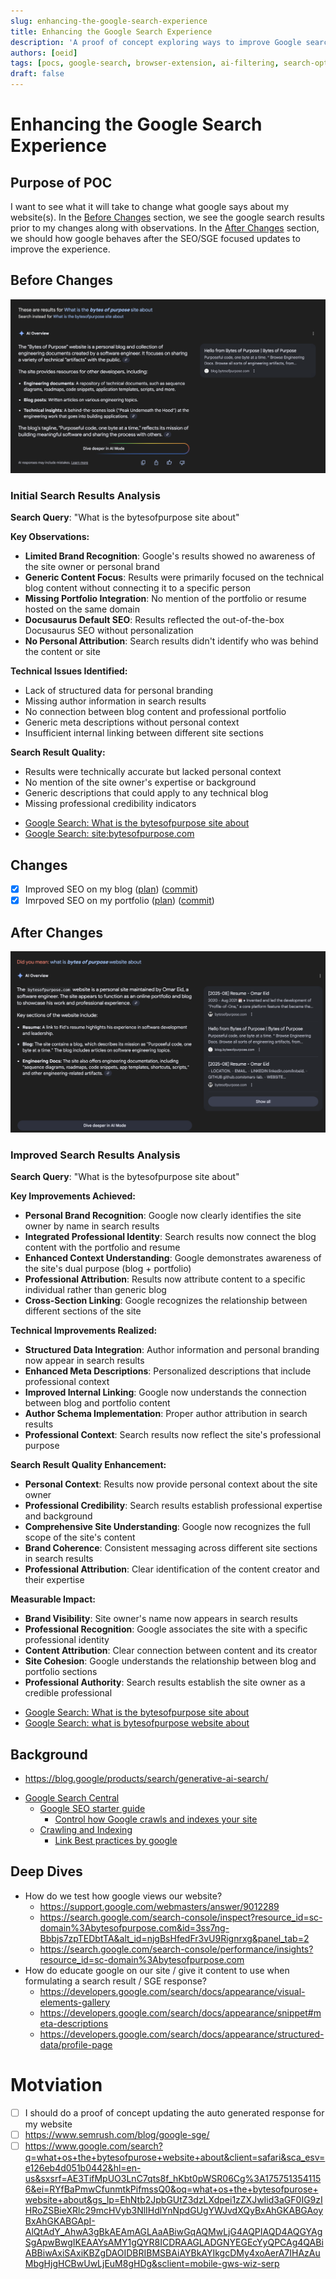 ```yaml
---
slug: enhancing-the-google-search-experience
title: Enhancing the Google Search Experience
description: 'A proof of concept exploring ways to improve Google search results, especially the SGE Generative AI Responses.'
authors: [oeid]
tags: [pocs, google-search, browser-extension, ai-filtering, search-optimization, user-experience, seo, sge]
draft: false
---
```


# Enhancing the Google Search Experience

## Purpose of POC

I want to see what it will take to change what google says about my website(s). In the [Before Changes](#before-changes) section, we see the google search results prior to my changes along with observations. In the [After Changes](#after-changes) section, we should how google behaves after the SEO/SGE focused updates to improve the experience.

## Before Changes

![image of google search before my changes](/img/pocs/before-seo.png)

### Initial Search Results Analysis

**Search Query**: "What is the bytesofpurpose site about"

**Key Observations:**
- **Limited Brand Recognition**: Google's results showed no awareness of the site owner or personal brand
- **Generic Content Focus**: Results were primarily focused on the technical blog content without connecting it to a specific person
- **Missing Portfolio Integration**: No mention of the portfolio or resume hosted on the same domain
- **Docusaurus Default SEO**: Results reflected the out-of-the-box Docusaurus SEO without personalization
- **No Personal Attribution**: Search results didn't identify who was behind the content or site

**Technical Issues Identified:**
- Lack of structured data for personal branding
- Missing author information in search results
- No connection between blog content and professional portfolio
- Generic meta descriptions without personal context
- Insufficient internal linking between different site sections

**Search Result Quality:**
- Results were technically accurate but lacked personal context
- No mention of the site owner's expertise or background
- Generic descriptions that could apply to any technical blog
- Missing professional credibility indicators

* [Google Search: What is the bytesofpurpose site about](https://www.google.com/search?q=What+is+the+bytesofpurpose+site+about&sca_esv=dad87895c19efbc5&sxsrf=AE3TifPLHwLRweXM8S7otitodY4W9EKmxQ%3A1757544649501&source=hp&ei=yQDCaO2NHJSHqtsPpOz4OA&iflsig=AOw8s4IAAAAAaMIO2fUS67-gzU_6UyLONHf5ZOZVYExT&ved=0ahUKEwitloiEpM-PAxWUg2oFHSQ2HgcQ4dUDCCw&uact=5&oq=What+is+the+bytesofpurpose+site+about&gs_lp=Egdnd3Mtd2l6IiVXaGF0IGlzIHRoZSBieXRlc29mcHVycG9zZSBzaXRlIGFib3V0MgcQIxgnGOoCMgcQIxgnGOoCMgcQIxgnGOoCMgcQIxgnGOoCMgcQIxgnGOoCMgcQIxgnGOoCMgcQIxgnGOoCMgcQIxgnGOoCMgcQIxgnGOoCMgcQIxgnGOoCSPI6UIcEWLs5cAF4AJABAJgBAKABAKoBALgBA8gBAPgBAZgCAaACBKgCCpgDBPEFI9_HCpSr1huSBwExoAcAsgcAuAcAwgcDMi0xyAcD&sclient=gws-wiz)
* [Google Search: site:bytesofpurpose.com](https://www.google.com/search?q=site%3Abytesofpurpose.com&num=10&sca_esv=dad87895c19efbc5&sxsrf=AE3TifOql9oiFyAK-kDB7xROBqgZ0MRXYg%3A1757544678035&ei=5gDCaK3zAcqtmtkP5tbnuQU&ved=0ahUKEwit_teRpM-PAxXKliYFHWbrOVcQ4dUDCBI&uact=5&oq=site%3Abytesofpurpose.com&gs_lp=Egxnd3Mtd2l6LXNlcnAiF3NpdGU6Ynl0ZXNvZnB1cnBvc2UuY29tMgoQABiwAxjWBBhHMgoQABiwAxjWBBhHMgoQABiwAxjWBBhHMgoQABiwAxjWBBhHMgoQABiwAxjWBBhHMgoQABiwAxjWBBhHMgoQABiwAxjWBBhHMgoQABiwAxjWBBhHSLQhUIQFWJEgcAF4AZABAJgBAKABAKoBALgBA8gBAPgBAZgCAaACB5gDAOIDBRIBMSBAiAYBkAYIkgcBMaAHALIHALgHAMIHAzItMcgHBA&sclient=gws-wiz-serp)


## Changes

* [x] Improved SEO on my blog ([plan](https://github.com/omars-lab/omars-lab.github.io/blob/master/bytesofpurpose-blog/prompts/plans/seo-improvement-plan.md)) ([commit](https://github.com/omars-lab/omars-lab.github.io/commit/e3cacacea5d2c4ae4ae11ec1598a763a70d887e6))
* [x] Imrpoved SEO on my portfolio ([plan](https://github.com/omars-lab/portfolio/blob/v2-react/docs/plans/SEO_IMPROVEMENT_PLAN.md)) ([commit](https://github.com/omars-lab/portfolio/commit/bdc811d52a414e395e97c3e07b4637eab84e6718))

## After Changes

![image of google search after my changes](/img/pocs/after-seo.png)

### Improved Search Results Analysis

**Search Query**: "What is the bytesofpurpose site about"

**Key Improvements Achieved:**
- **Personal Brand Recognition**: Google now clearly identifies the site owner by name in search results
- **Integrated Professional Identity**: Search results now connect the blog content with the portfolio and resume
- **Enhanced Context Understanding**: Google demonstrates awareness of the site's dual purpose (blog + portfolio)
- **Professional Attribution**: Results now attribute content to a specific individual rather than generic blog
- **Cross-Section Linking**: Google recognizes the relationship between different sections of the site

**Technical Improvements Realized:**
- **Structured Data Integration**: Author information and personal branding now appear in search results
- **Enhanced Meta Descriptions**: Personalized descriptions that include professional context
- **Improved Internal Linking**: Google now understands the connection between blog and portfolio content
- **Author Schema Implementation**: Proper author attribution in search results
- **Professional Context**: Search results now reflect the site's professional purpose

**Search Result Quality Enhancement:**
- **Personal Context**: Results now provide personal context about the site owner
- **Professional Credibility**: Search results establish professional expertise and background
- **Comprehensive Site Understanding**: Google now recognizes the full scope of the site's content
- **Brand Coherence**: Consistent messaging across different site sections in search results
- **Professional Attribution**: Clear identification of the content creator and their expertise

**Measurable Impact:**
- **Brand Visibility**: Site owner's name now appears in search results
- **Professional Recognition**: Google associates the site with a specific professional identity
- **Content Attribution**: Clear connection between content and its creator
- **Site Cohesion**: Google understands the relationship between blog and portfolio sections
- **Professional Authority**: Search results establish the site owner as a credible professional

* [Google Search: What is the bytesofpurpose site about](https://www.google.com/search?q=What+is+the+bytesofpurpose+site+about&sca_esv=a41ed8ea23771f3d&sxsrf=AE3TifPksX3C6X3aD9DPYBnN3JvIk5dtbA%3A1757563765855&source=hp&ei=dUvCaKKkMtuyqtsP7aO3-Qw&iflsig=AOw8s4IAAAAAaMJZhd5vMM1U7keQ0J4sYKwVxEXUgzIA&ved=0ahUKEwjisrqf68-PAxVbmWoFHe3RLc8Q4dUDCCw&uact=5&oq=What+is+the+bytesofpurpose+site+about&gs_lp=Egdnd3Mtd2l6IiVXaGF0IGlzIHRoZSBieXRlc29mcHVycG9zZSBzaXRlIGFib3V0MgcQIxiwAhgnMggQABiiBBiJBTIFEAAY7wUyCBAAGIAEGKIEMgUQABjvBTIFEAAY7wVItAFQAFgAcAB4AJABAJgBVaABVaoBATG4AQPIAQD4AQL4AQGYAgGgAlmYAwDiAwUSATEgQJIHATGgB5kGsgcBMbgHWcIHAzItMcgHAw&sclient=gws-wiz)
* [Google Search: what is bytesofpurpose website about](https://www.google.com/search?q=what+is+bytesofpurpose+website+about&sca_esv=a41ed8ea23771f3d&sxsrf=AE3TifOJeVZCwbdsMHZ4Vz86Y6fmPV-f2w%3A1757563251423&source=hp&ei=c0nCaLbVF6ykqtsPmfyg2AU&iflsig=AOw8s4IAAAAAaMJXg9N2T6FWQDouoBVeAcd_NrfCM7j0&ved=0ahUKEwj22pOq6c-PAxUskmoFHRk-CFsQ4dUDCCw&uact=5&oq=what+is+bytesofpurpose+website+about&gs_lp=Egdnd3Mtd2l6IiR3aGF0IGlzIGJ5dGVzb2ZwdXJwb3NlIHdlYnNpdGUgYWJvdXQyBBAjGCcyCBAAGKIEGIkFMggQABiABBiiBDIIEAAYgAQYogQyCBAAGKIEGIkFMgUQABjvBUj0AVAAWABwAHgAkAEAmAFCoAFCqgEBMbgBA8gBAPgBAvgBAZgCAaACRpgDAOIDBRIBMSBAkgcBMaAHpwayBwExuAdGwgcDMi0xyAcD&sclient=gws-wiz)


## Background
* https://blog.google/products/search/generative-ai-search/
- [Google Search Central](https://developers.google.com/search)
	- [Google SEO starter guide](https://developers.google.com/search/docs/fundamentals/seo-starter-guide)
		- [Control how Google crawls and indexes your site](https://developers.google.com/search/docs/fundamentals/get-started#crawling_indexing)
	- [Crawling and Indexing](https://developers.google.com/search/docs/crawling-indexing)
		- [Link Best practices by google](https://developers.google.com/search/docs/crawling-indexing/links-crawlable)

## Deep Dives

* How do we test how google views our website?
	* https://support.google.com/webmasters/answer/9012289
	* https://search.google.com/search-console/inspect?resource_id=sc-domain%3Abytesofpurpose.com&id=3ss7ng-Bbbjs7zpTEDbtTA&alt_id=njgBsHfedFr3vU9Rignrxg&panel_tab=2
    * https://search.google.com/search-console/performance/insights?resource_id=sc-domain%3Abytesofpurpose.com
* How do educate google on our site / give it content to use when formulating a search result / SGE response? 
    * https://developers.google.com/search/docs/appearance/visual-elements-gallery
    * https://developers.google.com/search/docs/appearance/snippet#meta-descriptions
    * https://developers.google.com/search/docs/appearance/structured-data/profile-page


# Motviation
* [ ] I should do a proof of concept updating the auto generated response for my website
* [ ] https://www.semrush.com/blog/google-sge/
* [ ] https://www.google.com/search?q=what+os+the+bytesofpurose+website+about&client=safari&sca_esv=e126eb4d051b0442&hl=en-us&sxsrf=AE3TifMpUO3LnC7qts8f_hKbt0pWSR06Cg%3A1757513541156&ei=RYfBaPmwCfunmtkPifmssQ0&oq=what+os+the+bytesofpurose+website+about&gs_lp=EhNtb2JpbGUtZ3dzLXdpei1zZXJwIid3aGF0IG9zIHRoZSBieXRlc29mcHVyb3NlIHdlYnNpdGUgYWJvdXQyBxAhGKABGAoyBxAhGKABGApI-AlQtAdY_AhwA3gBkAEAmAGLAaABiwGqAQMwLjG4AQPIAQD4AQGYAgSgApwBwgIKEAAYsAMY1gQYR8ICDRAAGLADGNYEGEcYyQPCAg4QABiABBiwAxiSAxiKBZgDAOIDBRIBMSBAiAYBkAYIkgcDMy4xoAerA7IHAzAuMbgHjgHCBwUwLjEuM8gHDg&sclient=mobile-gws-wiz-serp